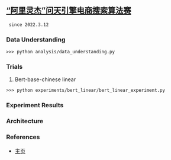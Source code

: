 ## [“阿里灵杰”问天引擎电商搜索算法赛](https://tianchi.aliyun.com/competition/entrance/531946/introduction)
` since 2022.3.12`

### Data Understanding

```angular2html
>>> python analysis/data_understanding.py
```

### Trials

1. Bert-base-chinese linear
```angular2html
>>> python experiments/bert_linear/bert_linear_experiment.py
```




### Experiment Results


### Architecture 


### References

- [主页](https://tianchi.aliyun.com/specials/promotion/opensearch)